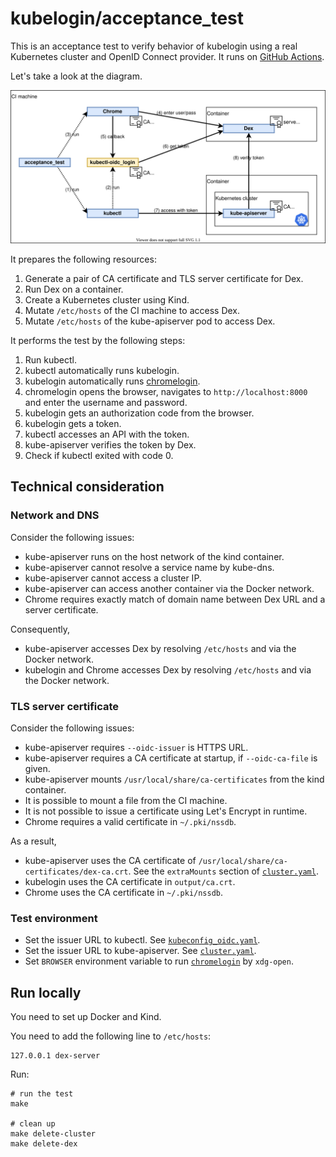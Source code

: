 # kubelogin/acceptance_test

This is an acceptance test to verify behavior of kubelogin using a real Kubernetes cluster and OpenID Connect provider.
It runs on [GitHub Actions](https://github.com/int128/kubelogin/actions?query=workflow%3Aacceptance-test).

Let's take a look at the diagram.

![diagram](../docs/acceptance-test-diagram.svg)

It prepares the following resources:

1. Generate a pair of CA certificate and TLS server certificate for Dex.
1. Run Dex on a container.
1. Create a Kubernetes cluster using Kind.
1. Mutate `/etc/hosts` of the CI machine to access Dex.
1. Mutate `/etc/hosts` of the kube-apiserver pod to access Dex.

It performs the test by the following steps:

1. Run kubectl.
1. kubectl automatically runs kubelogin.
1. kubelogin automatically runs [chromelogin](chromelogin).
1. chromelogin opens the browser, navigates to `http://localhost:8000` and enter the username and password.
1. kubelogin gets an authorization code from the browser.
1. kubelogin gets a token.
1. kubectl accesses an API with the token.
1. kube-apiserver verifies the token by Dex.
1. Check if kubectl exited with code 0.


## Technical consideration

### Network and DNS

Consider the following issues:

- kube-apiserver runs on the host network of the kind container.
- kube-apiserver cannot resolve a service name by kube-dns.
- kube-apiserver cannot access a cluster IP.
- kube-apiserver can access another container via the Docker network.
- Chrome requires exactly match of domain name between Dex URL and a server certificate.

Consequently,

- kube-apiserver accesses Dex by resolving `/etc/hosts` and via the Docker network.
- kubelogin and Chrome accesses Dex by resolving `/etc/hosts` and via the Docker network.

### TLS server certificate

Consider the following issues:

- kube-apiserver requires `--oidc-issuer` is HTTPS URL.
- kube-apiserver requires a CA certificate at startup, if `--oidc-ca-file` is given.
- kube-apiserver mounts `/usr/local/share/ca-certificates` from the kind container.
- It is possible to mount a file from the CI machine.
- It is not possible to issue a certificate using Let's Encrypt in runtime.
- Chrome requires a valid certificate in `~/.pki/nssdb`.

As a result,

- kube-apiserver uses the CA certificate of `/usr/local/share/ca-certificates/dex-ca.crt`. See the `extraMounts` section of [`cluster.yaml`](cluster.yaml).
- kubelogin uses the CA certificate in `output/ca.crt`.
- Chrome uses the CA certificate in `~/.pki/nssdb`.

### Test environment

- Set the issuer URL to kubectl. See [`kubeconfig_oidc.yaml`](kubeconfig_oidc.yaml).
- Set the issuer URL to kube-apiserver. See [`cluster.yaml`](cluster.yaml).
- Set `BROWSER` environment variable to run [`chromelogin`](chromelogin) by `xdg-open`.


## Run locally

You need to set up Docker and Kind.

You need to add the following line to `/etc/hosts`:

```
127.0.0.1 dex-server
```

Run:

```shell script
# run the test
make

# clean up
make delete-cluster
make delete-dex
```
